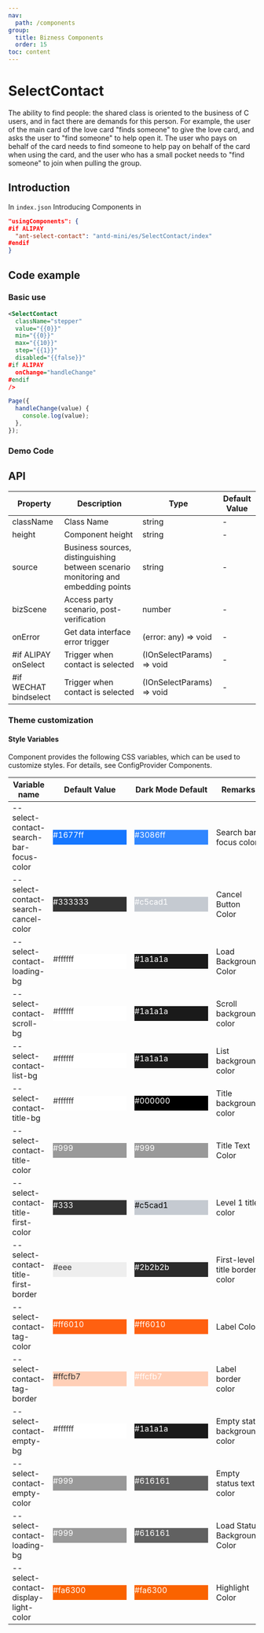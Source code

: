 ```yaml
---
nav:
  path: /components
group:
  title: Bizness Components
  order: 15
toc: content
---
```


# SelectContact

The ability to find people: the shared class is oriented to the business of C users, and in fact there are demands for this person. For example, the user of the main card of the love card "finds someone" to give the love card, and asks the user to "find someone" to help open it. The user who pays on behalf of the card needs to find someone to help pay on behalf of the card when using the card, and the user who has a small pocket needs to "find someone" to join when pulling the group.

## Introduction

In `index.json` Introducing Components in

```json
"usingComponents": {
#if ALIPAY
  "ant-select-contact": "antd-mini/es/SelectContact/index"
#endif
}
```

## Code example

### Basic use

```xml
<SelectContact
  className="stepper"
  value="{{0}}"
  min="{{0}}"
  max="{{10}}"
  step="{{1}}"
  disabled="{{false}}"
#if ALIPAY
  onChange="handleChange"
#endif
/>
```

```js
Page({
  handleChange(value) {
    console.log(value);
  },
});
```

### Demo Code

<code src='../../demo/pages/SelectContact/index'></code>

## API

| Property                  | Description                         | Type                      | Default Value |
| --------------------- | ---------------------------- | ------------------------- | ------ |
| className             | Class Name                         | string                    | -      |
| height                | Component height                     | string                    | -      |
| source                | Business sources, distinguishing between scenario monitoring and embedding points | string                    | -      |
| bizScene              | Access party scenario, post-verification         | number                    | -      |
| onError               | Get data interface error trigger         | (error: any) => void      | -      |
| #if ALIPAY onSelect   | Trigger when contact is selected             | (IOnSelectParams) => void | -      |
| #if WECHAT bindselect | Trigger when contact is selected             | (IOnSelectParams) => void | -      |

### Theme customization

#### Style Variables

Component provides the following CSS variables, which can be used to customize styles. For details, see ConfigProvider Components.

| Variable name                                  | Default Value                                                                                            | Dark Mode Default                                                                                    | Remarks             |
| --------------------------------------- | ------------------------------------------------------------------------------------------------- | ------------------------------------------------------------------------------------------------- | ---------------- |
| --select-contact-search-bar-focus-color | <div style="width: 150px; height: 30px; background-color: #1677ff; color: #ffffff;">#1677ff</div> | <div style="width: 150px; height: 30px; background-color: #3086ff; color: #ffffff;">#3086ff</div> | Search bar focus color   |
| --select-contact-search-cancel-color    | <div style="width: 150px; height: 30px; background-color: #333333; color: #ffffff;">#333333</div> | <div style="width: 150px; height: 30px; background-color: #c5cad1; color: #ffffff;">#c5cad1</div> | Cancel Button Color     |
| --select-contact-loading-bg             | <div style="width: 150px; height: 30px; background-color: #ffffff; color: #333333;">#ffffff</div> | <div style="width: 150px; height: 30px; background-color: #1a1a1a; color: #ffffff;">#1a1a1a</div> | Load Background Color     |
| --select-contact-scroll-bg              | <div style="width: 150px; height: 30px; background-color: #ffffff; color: #333333;">#ffffff</div> | <div style="width: 150px; height: 30px; background-color: #1a1a1a; color: #ffffff;">#1a1a1a</div> | Scroll background color     |
| --select-contact-list-bg                | <div style="width: 150px; height: 30px; background-color: #ffffff; color: #333333;">#ffffff</div> | <div style="width: 150px; height: 30px; background-color: #1a1a1a; color: #ffffff;">#1a1a1a</div> | List background color     |
| --select-contact-title-bg               | <div style="width: 150px; height: 30px; background-color: #ffffff; color: #333333;">#ffffff</div> | <div style="width: 150px; height: 30px; background-color: #000000; color: #ffffff;">#000000</div> | Title background color     |
| --select-contact-title-color            | <div style="width: 150px; height: 30px; background-color: #999999; color: #ffffff;">#999</div>    | <div style="width: 150px; height: 30px; background-color: #999999; color: #ffffff;">#999</div>    | Title Text Color     |
| --select-contact-title-first-color      | <div style="width: 150px; height: 30px; background-color: #333333; color: #ffffff;">#333</div>    | <div style="width: 150px; height: 30px; background-color: #c5cad1; color: #000000;">#c5cad1</div> | Level 1 title color     |
| --select-contact-title-first-border     | <div style="width: 150px; height: 30px; background-color: #eeeeee; color: #333333;">#eee</div>    | <div style="width: 150px; height: 30px; background-color: #2b2b2b; color: #ffffff;">#2b2b2b</div> | First-level title border color |
| --select-contact-tag-color              | <div style="width: 150px; height: 30px; background-color: #ff6010; color: #ffffff;">#ff6010</div> | <div style="width: 150px; height: 30px; background-color: #ff6010; color: #ffffff;">#ff6010</div> | Label Color         |
| --select-contact-tag-border             | <div style="width: 150px; height: 30px; background-color: #ffcfb7; color: #333333;">#ffcfb7</div> | <div style="width: 150px; height: 30px; background-color: #ffcfb7; color: #ffffff;">#ffcfb7</div> | Label border color     |
| --select-contact-empty-bg               | <div style="width: 150px; height: 30px; background-color: #ffffff; color: #333333;">#ffffff</div> | <div style="width: 150px; height: 30px; background-color: #1a1a1a; color: #ffffff;">#1a1a1a</div> | Empty state background color   |
| --select-contact-empty-color            | <div style="width: 150px; height: 30px; background-color: #999999; color: #ffffff;">#999</div>    | <div style="width: 150px; height: 30px; background-color: #616161; color: #ffffff;">#616161</div> | Empty status text color   |
| --select-contact-loading-bg             | <div style="width: 150px; height: 30px; background-color: #999999; color: #ffffff;">#999</div>    | <div style="width: 150px; height: 30px; background-color: #616161; color: #ffffff;">#616161</div> | Load Status Background Color |
| --select-contact-display-light-color    | <div style="width: 150px; height: 30px; background-color: #fa6300; color: #ffffff;">#fa6300</div> | <div style="width: 150px; height: 30px; background-color: #fa6300; color: #ffffff;">#fa6300</div> | Highlight Color     |
